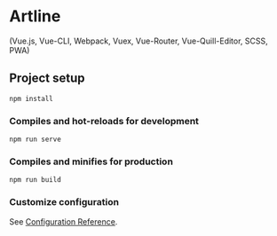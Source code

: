 # Artline

(Vue.js, Vue-CLI, Webpack, Vuex, Vue-Router, Vue-Quill-Editor, SCSS, PWA)

## Project setup
```
npm install
```

### Compiles and hot-reloads for development
```
npm run serve
```

### Compiles and minifies for production
```
npm run build
```

### Customize configuration
See [Configuration Reference](https://cli.vuejs.org/config/).
